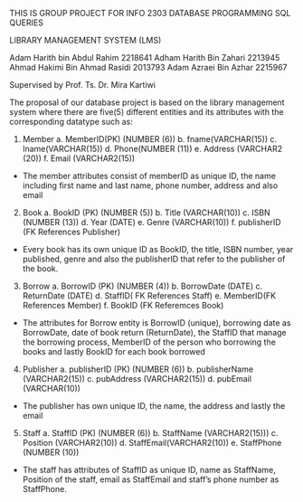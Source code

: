 THIS IS GROUP PROJECT FOR INFO 2303 DATABASE PROGRAMMING SQL QUERIES 

LIBRARY MANAGEMENT SYSTEM (LMS) 

Adam Harith bin Abdul Rahim 2218641
Adham Harith Bin Zahari 2213945
Ahmad Hakimi Bin Ahmad Rasidi 2013793
Adam Azraei Bin Azhar 2215967

Supervised by
Prof. Ts. Dr. Mira Kartiwi

The proposal of our database project is based on the library management system where there are
five(5) different entities and its attributes with the corresponding datatype such as:
1. Member
  a. MemberID(PK) (NUMBER (6))
  b. fname(VARCHAR(15))
  c. lname(VARCHAR(15))
  d. Phone(NUMBER (11))
  e. Address (VARCHAR2 (20))
  f. Email (VARCHAR2(15))
- The member attributes consist of memberID as unique ID, the name including first name
and last name, phone number, address and also email
2. Book
  a. BookID (PK) (NUMBER (5))
  b. Title (VARCHAR(10))
  c. ISBN (NUMBER (13))
  d. Year (DATE)
  e. Genre (VARCHAR(10))
  f. publisherID (FK References Publisher)
- Every book has its own unique ID as BookID, the title, ISBN number, year published,
genre and also the publisherID that refer to the publisher of the book.
3. Borrow
  a. BorrowID (PK) (NUMBER (4))
  b. BorrowDate (DATE)
  c. ReturnDate (DATE)
  d. StaffID( FK References Staff)
  e. MemberID(FK References Member)
  f. BookID (FK Referemces Book)
- The attributes for Borrow entity is BorrowID (unique), borrowing date as BorrowDate,
date of book return (ReturnDate), the StaffID that manage the borrowing process,
MemberID of the person who borrowing the books and lastly BookID for each book
borrowed
4. Publisher
  a. publisherID (PK) (NUMBER (6))
  b. publisherName (VARCHAR2(15))
  c. pubAddress (VARCHAR2(15))
  d. pubEmail (VARCHAR(10))
- The publisher has own unique ID, the name, the address and lastly the email
5. Staff
  a. StaffID (PK) (NUMBER (6))
  b. StaffName (VARCHAR2(15)))
  c. Position (VARCHAR2(10))
  d. StaffEmail(VARCHAR2(10))
  e. StaffPhone (NUMBER (10))
- The staff has attributes of StaffID as unique ID, name as StaffName, Position of the staff,
email as StaffEmail and staff’s phone number as StaffPhone.
